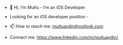 - 👋 Hi, I’m Mutlu - I’m an iOS Developer

- Looking for an iOS developer position - 

- 📫 How to reach me: mutluaydin@outlook.com
- Connect me: https://www.linkedin.com/in/mutluaydin/

<!---
maydino/maydino is a ✨ special ✨ repository because its `README.md` (this file) appears on your GitHub profile.
You can click the Preview link to take a look at your changes.
--->

